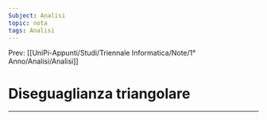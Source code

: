 ```yaml
---
Subject: Analisi
topic: nota
tags: Analisi
---
```


Prev: [[UniPi-Appunti/Studi/Triennale Informatica/Note/1° Anno/Analisi/Analisi]]

# Diseguaglianza triangolare
---
